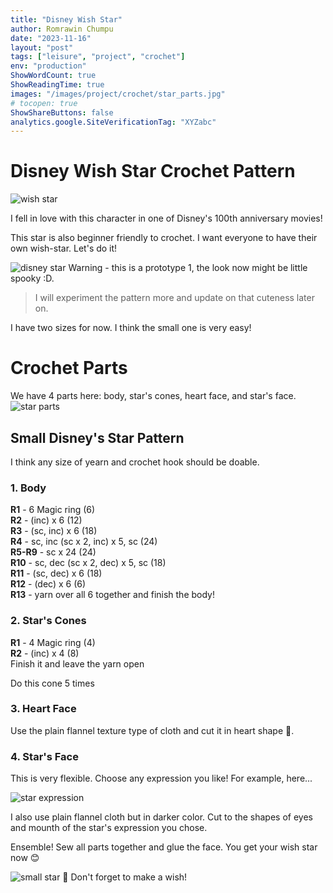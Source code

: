 ```yaml
---
title: "Disney Wish Star"
author: Romrawin Chumpu
date: "2023-11-16"
layout: "post"
tags: ["leisure", "project", "crochet"]
env: "production"
ShowWordCount: true
ShowReadingTime: true
images: "/images/project/crochet/star_parts.jpg"
# tocopen: true
ShowShareButtons: false
analytics.google.SiteVerificationTag: "XYZabc"
---
```


# Disney Wish Star Crochet Pattern

![wish star](https://i.ytimg.com/vi/qf44DJ8-a5k/maxresdefault.jpg)

I fell in love with this character in one of Disney's 100th anniversary movies!

This star is also beginner friendly to crochet. I want everyone to have their own wish-star. Let's do it!

![disney star](/images/project/crochet/disney_wish_star.jpg)
Warning - this is a prototype 1, the look now might be little spooky :D.

> I will experiment the pattern more and update on that cuteness later on. 

I have two sizes for now. I think the small one is very easy!

# Crochet Parts

We have 4 parts here: body, star's cones, heart face, and star's face.
![star parts](/images/project/crochet/star_parts.jpg)

## Small Disney's Star Pattern

I think any size of yearn and crochet hook should be doable. 

### 1. Body

**R1** - 6 Magic ring (6) <br>
**R2** - (inc) x 6 (12) <br>
**R3** - (sc, inc) x 6 (18) <br>
**R4** - sc, inc (sc x 2, inc) x 5, sc (24) <br>
**R5-R9** - sc x 24 (24) <br>
**R10** - sc, dec (sc x 2, dec) x 5, sc (18) <br>
**R11** - (sc, dec) x 6 (18) <br>
**R12** - (dec) x 6 (6) <br>
**R13** - yarn over all 6 together and finish the body!


### 2. Star's Cones

**R1** - 4 Magic ring (4) <br>
**R2** - (inc) x 4 (8) <br>
Finish it and leave the yarn open

Do this cone 5 times

### 3. Heart Face

Use the plain flannel texture type of cloth and cut it in heart shape 💓. 

### 4. Star's Face

This is very flexible. Choose any expression you like! For example, here... 

![star expression](https://media.entertainmentearth.com/assets/images/6396974a5c024e69bb39d26c41c7ea5exl.jpg)

I also use plain flannel cloth but in darker color. Cut to the shapes of eyes and mounth of the star's expression you chose. 


Ensemble! Sew all parts together and glue the face. You get your wish star now 😊

![small star](/images/project/crochet/small_star.jpg)
🌟 Don't forget to make a wish!